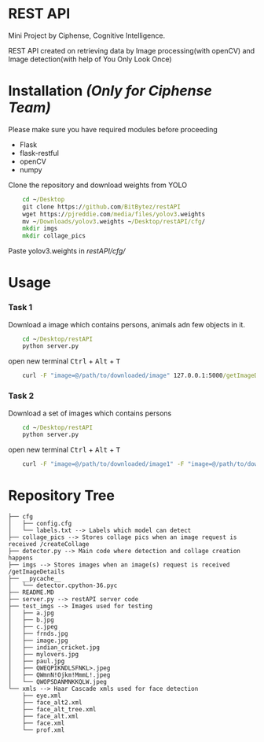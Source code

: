 # REST API 

Mini Project by Ciphense, Cognitive Intelligence.

REST API created on retrieving data by Image processing(with openCV) and Image detection(with help of You Only Look Once)

# Installation _(Only for Ciphense Team)_
Please make sure you have required modules before proceeding

- Flask
- flask-restful
- openCV
- numpy

Clone the repository and download weights from YOLO
```bat
    cd ~/Desktop
    git clone https://github.com/BitBytez/restAPI
    wget https://pjreddie.com/media/files/yolov3.weights
    mv ~/Downloads/yolov3.weights ~/Desktop/restAPI/cfg/
    mkdir imgs
    mkdir collage_pics
```
Paste yolov3.weights in *restAPI/cfg/*


# Usage

### Task 1

Download a image which contains persons, animals adn few objects in it. 
```bat
    cd ~/Desktop/restAPI
    python server.py
```
open new terminal <kbd>Ctrl</kbd> + <kbd>Alt</kbd> + <kbd>T</kbd>
```bat
    curl -F "image=@/path/to/downloaded/image" 127.0.0.1:5000/getImageDetails
```

### Task 2

Download a set of images which contains persons
```bat
    cd ~/Desktop/restAPI
    python server.py
```
open new terminal <kbd>Ctrl</kbd> + <kbd>Alt</kbd> + <kbd>T</kbd>
```bat
    curl -F "image=@/path/to/downloaded/image1" -F "image=@/path/to/downloaded/image2" 127.0.0.1:5000/createCollage > myOutputCollage.jpg
```

# Repository Tree
```
├── cfg 
│   ├── config.cfg 
│   └── labels.txt --> Labels which model can detect
├── collage_pics --> Stores collage pics when an image request is received /createCollage
├── detector.py --> Main code where detection and collage creation happens
├── imgs --> Stores images when an image(s) request is received /getImageDetails
├── __pycache__
│   └── detector.cpython-36.pyc
├── README.MD
├── server.py --> restAPI server code
├── test_imgs --> Images used for testing
│   ├── a.jpg
│   ├── b.jpg
│   ├── c.jpeg
│   ├── frnds.jpg
│   ├── image.jpg
│   ├── indian_cricket.jpg
│   ├── mylovers.jpg
│   ├── paul.jpg
│   ├── QWEQPIKNDLSFNKL>.jpeg
│   ├── QWmnN!Ojkm!MmmL!.jpeg
│   └── QWOPSDANMNKKQLW.jpeg
└── xmls --> Haar Cascade xmls used for face detection
    ├── eye.xml
    ├── face_alt2.xml
    ├── face_alt_tree.xml
    ├── face_alt.xml
    ├── face.xml
    └── prof.xml
```


